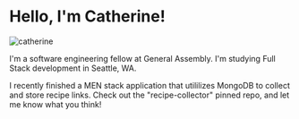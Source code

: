 

<!---
CCMatson/CCMatson is a ✨ special ✨ repository because its `README.md` (this file) appears on your GitHub profile.
You can click the Preview link to take a look at your changes.
--->
# Hello, I'm Catherine!

![catherine](https://user-images.githubusercontent.com/118697436/210265383-fa6381c4-0779-4635-802f-df1e3b4fb4cd.png)

I'm a software engineering fellow at General Assembly. I'm studying Full Stack development in Seattle, WA.

I recently finished a MEN stack application that utililizes MongoDB to collect and store recipe links. Check out the "recipe-collector" pinned repo, and let me know what you think!
